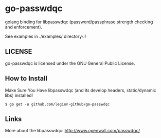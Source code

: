 go-passwdqc
=======

golang binding for libpasswdqc (password/passphrase strength checking and enforcement).

See examples in ./examples/ directory~!

LICENSE
-------

go-passwdqc is licensed under the GNU General Public License.

How to Install
--------------

Make Sure You Have libpasswdqc (and its develop headers, static/dynamic libs) installed!


    $ go get -u github.com/legion-github/go-passwdqc

Links
-----
More about the libpasswdqc: http://www.openwall.com/passwdqc/
